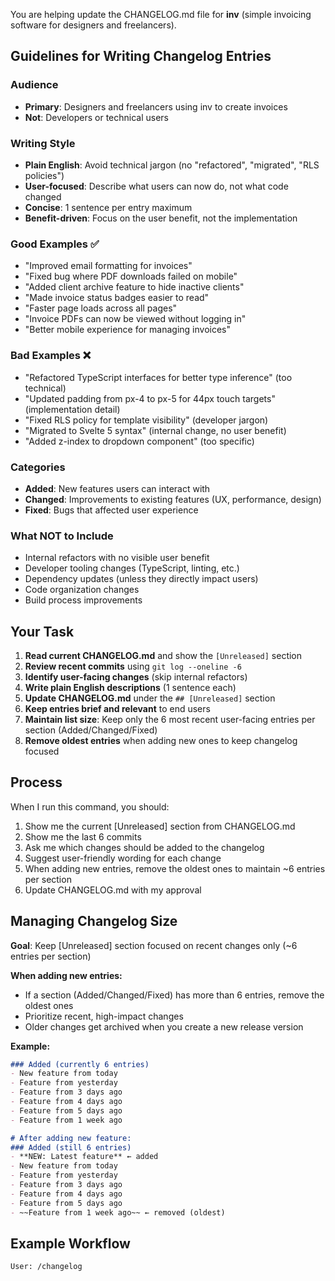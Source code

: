 You are helping update the CHANGELOG.md file for **inv** (simple invoicing software for designers and freelancers).

## Guidelines for Writing Changelog Entries

### Audience
- **Primary**: Designers and freelancers using inv to create invoices
- **Not**: Developers or technical users

### Writing Style
- **Plain English**: Avoid technical jargon (no "refactored", "migrated", "RLS policies")
- **User-focused**: Describe what users can now do, not what code changed
- **Concise**: 1 sentence per entry maximum
- **Benefit-driven**: Focus on the user benefit, not the implementation

### Good Examples ✅
- "Improved email formatting for invoices"
- "Fixed bug where PDF downloads failed on mobile"
- "Added client archive feature to hide inactive clients"
- "Made invoice status badges easier to read"
- "Faster page loads across all pages"
- "Invoice PDFs can now be viewed without logging in"
- "Better mobile experience for managing invoices"

### Bad Examples ❌
- "Refactored TypeScript interfaces for better type inference" (too technical)
- "Updated padding from px-4 to px-5 for 44px touch targets" (implementation detail)
- "Fixed RLS policy for template visibility" (developer jargon)
- "Migrated to Svelte 5 syntax" (internal change, no user benefit)
- "Added z-index to dropdown component" (too specific)

### Categories
- **Added**: New features users can interact with
- **Changed**: Improvements to existing features (UX, performance, design)
- **Fixed**: Bugs that affected user experience

### What NOT to Include
- Internal refactors with no visible user benefit
- Developer tooling changes (TypeScript, linting, etc.)
- Dependency updates (unless they directly impact users)
- Code organization changes
- Build process improvements

## Your Task

1. **Read current CHANGELOG.md** and show the `[Unreleased]` section
2. **Review recent commits** using `git log --oneline -6`
3. **Identify user-facing changes** (skip internal refactors)
4. **Write plain English descriptions** (1 sentence each)
5. **Update CHANGELOG.md** under the `## [Unreleased]` section
6. **Keep entries brief and relevant** to end users
7. **Maintain list size**: Keep only the 6 most recent user-facing entries per section (Added/Changed/Fixed)
8. **Remove oldest entries** when adding new ones to keep changelog focused

## Process

When I run this command, you should:

1. Show me the current [Unreleased] section from CHANGELOG.md
2. Show me the last 6 commits
3. Ask me which changes should be added to the changelog
4. Suggest user-friendly wording for each change
5. When adding new entries, remove the oldest ones to maintain ~6 entries per section
6. Update CHANGELOG.md with my approval

## Managing Changelog Size

**Goal**: Keep [Unreleased] section focused on recent changes only (~6 entries per section)

**When adding new entries:**
- If a section (Added/Changed/Fixed) has more than 6 entries, remove the oldest ones
- Prioritize recent, high-impact changes
- Older changes get archived when you create a new release version

**Example:**
```markdown
### Added (currently 6 entries)
- New feature from today
- Feature from yesterday
- Feature from 3 days ago
- Feature from 4 days ago
- Feature from 5 days ago
- Feature from 1 week ago

# After adding new feature:
### Added (still 6 entries)
- **NEW: Latest feature** ← added
- New feature from today
- Feature from yesterday
- Feature from 3 days ago
- Feature from 4 days ago
- Feature from 5 days ago
- ~~Feature from 1 week ago~~ ← removed (oldest)
```

## Example Workflow

```
User: /changelog